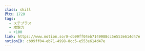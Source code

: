 ```yaml
---
class: skill
界力: 1720
tags:
  - ステプラス
  - 攻撃力
  - +100
link: https://www.notion.so/0-cb99ff04eb7149988cc5e553e614d47e
notionID: cb99ff04-eb71-4998-8cc5-e553e614d47e
---
```

